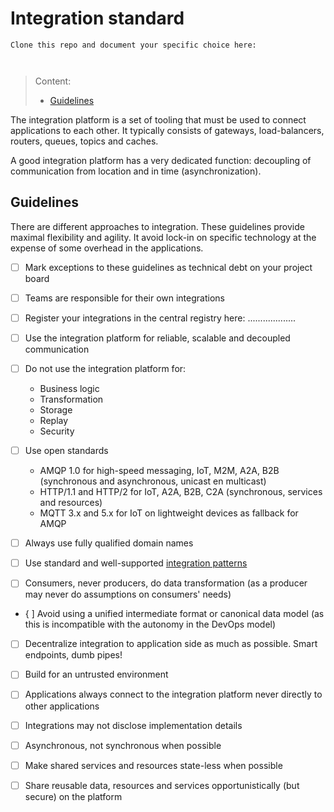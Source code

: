 # Integration standard

```
Clone this repo and document your specific choice here:



```
> Content:
>
> - [Guidelines](#guidelines)
>

The integration platform is a set of tooling that must be used to connect applications to each other.
It typically consists of gateways, load-balancers, routers, queues, topics and caches.

A good integration platform has a very dedicated function: decoupling of communication from location and in time (asynchronization).

## Guidelines

There are different approaches to integration. These guidelines provide maximal flexibility and agility. 
It avoid lock-in on specific technology at the expense of some overhead in the applications.


- [ ] Mark exceptions to these guidelines as technical debt on your project board


- [ ] Teams are responsible for their own integrations


- [ ] Register your integrations in the central registry here: ...................


- [ ] Use the integration platform for reliable, scalable and decoupled communication


- [ ] Do not use the integration platform for:
  - Business logic
  - Transformation
  - Storage
  - Replay
  - Security


- [ ] Use open standards
  - AMQP 1.0 for high-speed messaging, IoT, M2M, A2A, B2B (synchronous and asynchronous, unicast en multicast)
  - HTTP/1.1 and HTTP/2 for IoT, A2A, B2B, C2A (synchronous, services and resources)
  - MQTT 3.x and 5.x for IoT on lightweight devices as fallback for AMQP 


- [ ] Always use fully qualified domain names


- [ ] Use standard and well-supported [integration patterns](https://www.enterpriseintegrationpatterns.com/)


- [ ] Consumers, never producers, do data transformation (as a producer may never do assumptions on consumers' needs)


- { ] Avoid using a unified intermediate format or canonical data model (as this is incompatible with the autonomy in the DevOps model) 


- [ ] Decentralize integration to application side as much as possible. Smart endpoints, dumb pipes!


- [ ] Build for an untrusted environment 


- [ ] Applications always connect to the integration platform never directly to other applications


- [ ] Integrations may not disclose implementation details


- [ ] Asynchronous, not synchronous when possible


- [ ] Make shared services and resources state-less when possible


- [ ] Share reusable data, resources and services opportunistically (but secure) on the platform
